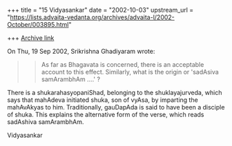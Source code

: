 +++
title = "15 Vidyasankar"
date = "2002-10-03"
upstream_url = "https://lists.advaita-vedanta.org/archives/advaita-l/2002-October/003895.html"

+++
[Archive link](https://lists.advaita-vedanta.org/archives/advaita-l/2002-October/003895.html)

On Thu, 19 Sep 2002, Srikrishna Ghadiyaram wrote:
>
>> As far as Bhagavata is concerned, there is an
>> acceptable account to this effect. Similarly, what is
>> the origin or 'sadAsiva samArambhAm ....' ?
>>

There is a shukarahasyopaniShad, belonging to the shuklayajurveda, which
says that mahAdeva initiated shuka, son of vyAsa, by imparting the
mahAvAkyas to him. Traditionally, gauDapAda is said to have been a disciple
of shuka. This explains the alternative form of the verse, which reads
sadAshiva samArambhAm.

Vidyasankar

